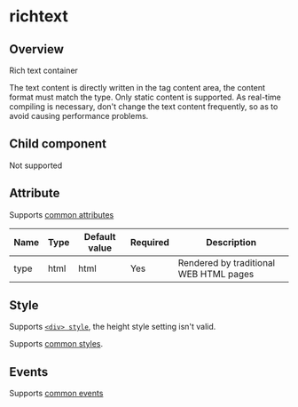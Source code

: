 # richtext

## Overview

Rich text container

The text content is directly written in the tag content area, the content format must match the type. Only static content is supported. As real-time compiling is necessary, don't change the text content frequently, so as to avoid causing performance problems.

## Child component

Not supported

## Attribute

Supports [common attributes](common-attributes.md)

| Name | Type        | Default value | Required | Description                              |
| ---- | ----------- | ------------- | -------- | ---------------------------------------- |
| type | html        | html          | Yes      | Rendered by traditional WEB HTML pages |

## Style

Supports [`<div> style`](div.html), the height style setting isn't valid.

Supports [common styles](common-styles.md).

## Events

Supports [common events](common-events.md)
